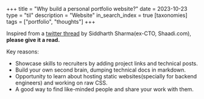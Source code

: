 +++
title = "Why build a personal portfolio website?"
date = 2023-10-23
type = "til"
description = "Website"
in_search_index = true
[taxonomies]
tags = ["portfolio", "thoughts"]
+++

Inspired from a [twitter thread](https://twitter.com/_svs_/status/1716347991835984184) by Siddharth Sharma(ex-CTO, Shaadi.com), **please give it a read.**


Key reasons:
- Showcase skills to recruiters by adding project links and technical posts.
- Build your own second brain, dumping technical docs in markdown.
- Opportunity to learn about hosting static websites(specially for backend engineers) and working on raw CSS.
- A good way to find like-minded people and share your work with them.